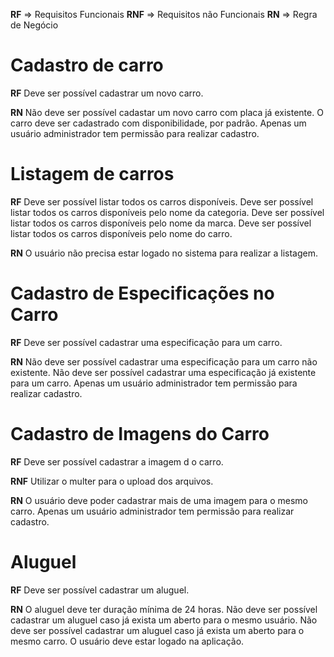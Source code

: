 **RF** => Requisitos Funcionais
**RNF** => Requisitos não Funcionais
**RN** => Regra de Negócio

# Cadastro de carro

**RF**
Deve ser possível cadastrar um novo carro.

**RN**
Não deve ser possível cadastar um novo carro com placa já existente.
O carro deve ser cadastrado com disponibilidade, por padrão.
Apenas um usuário administrador tem permissão para realizar cadastro.

# Listagem de carros

**RF**
Deve ser possível listar todos os carros disponíveis.
Deve ser possível listar todos os carros disponíveis pelo nome da categoria.
Deve ser possível listar todos os carros disponíveis pelo nome da marca.
Deve ser possível listar todos os carros disponíveis pelo nome do carro.

**RN**
O usuário não precisa estar logado no sistema para realizar a listagem.

# Cadastro de Especificações no Carro

**RF**
Deve ser possível cadastrar uma especificação para um carro.

**RN**
Não deve ser possível cadastrar uma especificação para um carro não existente.
Não deve ser possível cadastrar uma especificação já existente para um carro.
Apenas um usuário administrador tem permissão para realizar cadastro.

# Cadastro de Imagens do Carro

**RF**
Deve ser possível cadastrar a imagem d  o carro.

**RNF**
Utilizar o multer para o upload dos arquivos.

**RN**
O usuário deve poder cadastrar mais de uma imagem para o mesmo carro.
Apenas um usuário administrador tem permissão para realizar cadastro.

# Aluguel

**RF**
Deve ser possível cadastrar um aluguel.

**RN**
O aluguel deve ter duração mínima de 24 horas.
Não deve ser possível cadastrar um aluguel caso já exista um aberto para o mesmo usuário.
Não deve ser possível cadastrar um aluguel caso já exista um aberto para o mesmo carro.
O usuário deve estar logado na aplicação.